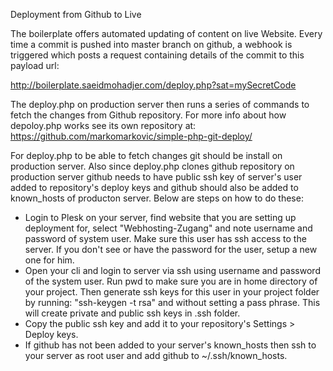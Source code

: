 Deployment from Github to Live

The boilerplate offers automated updating of content on live Website. Every time a commit is pushed into master branch on github, a webhook is triggered which posts a request containing details of the commit to this payload url:

http://boilerplate.saeidmohadjer.com/deploy.php?sat=mySecretCode

The deploy.php on production server then runs a series of commands to fetch the changes from Github repository. For more info about how depoloy.php works see its own repository at: https://github.com/markomarkovic/simple-php-git-deploy/

For deploy.php to be able to fetch changes git should be install on production server. Also since deploy.php clones github repository on production server github needs to have public ssh key of server's user added to repository's deploy keys and github should also be added to known_hosts of producton server. Below are steps on how to do these:

- Login to Plesk on your server, find website that you are setting up deployment for, select "Webhosting-Zugang" and note username and password of system user. Make sure this user has ssh access to the server. If you don't see or have the password for the user, setup a new one for him. 
- Open your cli and login to server via ssh using username and password of the system user. Run pwd to make sure you are in home directory of your project. Then generate ssh keys for this user in your project folder by running: "ssh-keygen -t rsa" and without setting a pass phrase. This will create private and public ssh keys in .ssh folder. 
- Copy the public ssh key and add it to your repository's Settings > Deploy keys. 
- If github has not been added to your server's known_hosts then ssh to your server as root user and add github to ~/.ssh/known_hosts.
